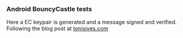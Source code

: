 ### Android BouncyCastle tests

Here a EC keypair is generated and a message signed and verified. Following the blog post at
[tonisives.com](http://tonisives.com)
